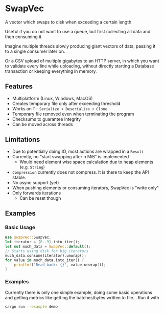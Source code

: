 # SwapVec

A vector which swaps to disk when exceeding a certain length.

Useful if you do not want to use a queue, but first collecting
all data and then consuming it.

Imagine multiple threads slowly producing giant vectors of data,
passing it to a single consumer later on.

Or a CSV upload of multiple gigabytes to an HTTP server,
in which you want to validate every
line while uploading, without directly starting a Database
transaction or keeping everything in memory.

## Features
- Multiplatform (Linux, Windows, MacOS)
- Creates temporary file only after exceeding threshold
- Works on `T: Serialize + Deserialize + Clone`
- Temporary file removed even when terminating the program
- Checksums to guarantee integrity
- Can be moved across threads

## Limitations
- Due to potentially doing IO, most actions are wrapped in a `Result`
- Currently, no "start swapping after n MiB" is implemented
  - Would need element wise space calculation due to heap elements (e.g. `String`)
- `Compression` currently does not compress. It is there to keep the API stable.
- No async support (yet)
- When pushing elements or consuming iterators, SwapVec is "write only"
- Only forwards iterations
    - Can be reset though

## Examples

### Basic Usage

```rust
use swapvec::SwapVec;
let iterator = (0..9).into_iter();
let mut much_data = SwapVec::default();
// Starts using disk for big iterators
much_data.consume(iterator).unwrap();
for value in much_data.into_iter() {
    println!("Read back: {}", value.unwrap());
}
```

### Examples

Currently there is only one simple example,
doing some basic operations and getting metrics like
getting the batches/bytes written to file.
. Run it with

```bash
cargo run --example demo
```
